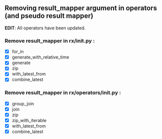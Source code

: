 ## Removing result_mapper argument in operators (and pseudo result mapper)

**EDIT**: All operators have been updated.

### Remove result_mapper in rx/__init__.py :

- [x] for_in
- [x] generate_with_relative_time
- [x] generate
- [X] zip
- [x] with_latest_from
- [x] combine_latest

### Remove result_mapper in rx/operators/__init__.py :
- [x] group_join
- [x] join
- [X] zip
- [x] zip_with_iterable
- [x] with_latest_from
- [x] combine_latest
